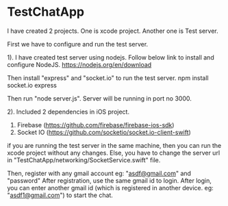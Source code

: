 # TestChatApp
I have created 2 projects. One is xcode project. Another one is Test server. 

First we have to configure and run the test server.

1).
I have created test server using nodejs. 
Follow below link to install and configure NodeJS.
https://nodejs.org/en/download

Then install "express" and "socket.io" to run the test server.
npm install socket.io express

Then run "node server.js". Server will be running in port no 3000.

2).
Included 2 dependencies in iOS project.
1. Firebase (https://github.com/firebase/firebase-ios-sdk)
2. Socket IO (https://github.com/socketio/socket.io-client-swift)

if you are running the test server in the same machine, then you can run the xcode project without any changes.
Else, you have to change the server url in "TestChatApp/networking/SocketService.swift" file.

Then, register with any gmail account eg: "asdf@gmail.com" and "password"
After registration, use the same gmail id to login.
After login, you can enter another gmail id (which is registered in another device. eg: "asdf1@gmail.com") to start the chat.
